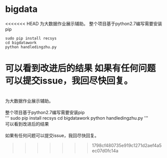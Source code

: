 # bigdata
<<<<<<< HEAD
为大数据作业展示辅助。
整个项目基于python2.7编写需要安装pip

    sudo pip install recsys
    cd bigdatawork
    python handledingzhu.py

可以看到改进后的结果
如果有任何问题可以提交issue，我回尽快回复。
=======
<br>为大数据作业展示辅助。<br>
<br>整个项目基于python2.7编写需要安装pip<br>
'''
sudo pip install recsys
cd bigdatawork
python handledingzhu.py
'''
<br>可以看到改进后的结果<br>
<br>如果有任何问题可以提交issue，我回尽快回复。<br>
>>>>>>> 1798cf480735e919c1271d2aef4a5ec07d0fc14a
